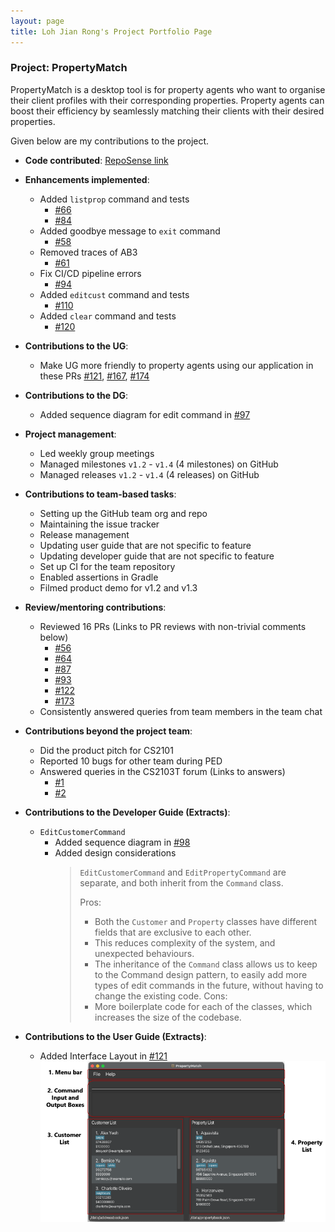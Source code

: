 ```yaml
---
layout: page
title: Loh Jian Rong's Project Portfolio Page
---
```


### Project: PropertyMatch

PropertyMatch is a desktop tool is for property agents who want to organise their client profiles with their corresponding properties. Property agents can boost their efficiency by seamlessly matching their clients with their desired properties.

Given below are my contributions to the project.

* **Code contributed**: [RepoSense link](https://nus-cs2103-ay2324s1.github.io/tp-dashboard/?search=jianrong7&sort=groupTitle&sortWithin=title&timeframe=commit&mergegroup=&groupSelect=groupByRepos&breakdown=true&checkedFileTypes=docs~functional-code~test-code&since=2023-09-22&tabOpen=true&tabType=authorship&tabAuthor=jianrong7&tabRepo=AY2324S1-CS2103T-W11-2%2Ftp%5Bmaster%5D&authorshipIsMergeGroup=false&authorshipFileTypes=docs~functional-code~test-code&authorshipIsBinaryFileTypeChecked=false&authorshipIsIgnoredFilesChecked=false)


* **Enhancements implemented**:
  * Added `listprop` command and tests
    * [#66](https://github.com/AY2324S1-CS2103T-W11-2/tp/pull/66)
    * [#84](https://github.com/AY2324S1-CS2103T-W11-2/tp/pull/84)
  * Added goodbye message to `exit` command
    * [#58](https://github.com/AY2324S1-CS2103T-W11-2/tp/pull/58)
  * Removed traces of AB3
    * [#61](https://github.com/AY2324S1-CS2103T-W11-2/tp/pull/61)
  * Fix CI/CD pipeline errors
    * [#94](https://github.com/AY2324S1-CS2103T-W11-2/tp/pull/94)
  * Added `editcust` command and tests
    * [#110](https://github.com/AY2324S1-CS2103T-W11-2/tp/pull/110)
  * Added `clear` command and tests
    * [#120](https://github.com/AY2324S1-CS2103T-W11-2/tp/pull/120)


* **Contributions to the UG**:
  * Make UG more friendly to property agents using our application in these PRs [#121](https://github.com/AY2324S1-CS2103T-W11-2/tp/pull/121), [#167](https://github.com/AY2324S1-CS2103T-W11-2/tp/pull/167), [#174](https://github.com/AY2324S1-CS2103T-W11-2/tp/pull/174)


* **Contributions to the DG**:
  * Added sequence diagram for edit command in [#97](https://github.com/AY2324S1-CS2103T-W11-2/tp/pull/97)


* **Project management**:
  * Led weekly group meetings
  * Managed milestones `v1.2` - `v1.4` (4 milestones) on GitHub
  * Managed releases `v1.2` - `v1.4` (4 releases) on GitHub


* **Contributions to team-based tasks**:
  * Setting up the GitHub team org and repo
  * Maintaining the issue tracker
  * Release management
  * Updating user guide that are not specific to feature
  * Updating developer guide that are not specific to feature
  * Set up CI for the team repository
  * Enabled assertions in Gradle
  * Filmed product demo for v1.2 and v1.3


* **Review/mentoring contributions**:
  * Reviewed 16 PRs (Links to PR reviews with non-trivial comments below)
    * [#56](https://github.com/AY2324S1-CS2103T-W11-2/tp/pull/56)
    * [#64](https://github.com/AY2324S1-CS2103T-W11-2/tp/pull/64)
    * [#87](https://github.com/AY2324S1-CS2103T-W11-2/tp/pull/87)
    * [#93](https://github.com/AY2324S1-CS2103T-W11-2/tp/pull/93)
    * [#122](https://github.com/AY2324S1-CS2103T-W11-2/tp/pull/122)
    * [#173](https://github.com/AY2324S1-CS2103T-W11-2/tp/pull/173)
  * Consistently answered queries from team members in the team chat


* **Contributions beyond the project team**:
  * Did the product pitch for CS2101
  * Reported 10 bugs for other team during PED
  * Answered queries in the CS2103T forum (Links to answers)
    * [#1](https://github.com/nus-cs2103-AY2324S1/forum/issues/107#issuecomment-1706281857)
    * [#2](https://github.com/nus-cs2103-AY2324S1/forum/issues/92#issuecomment-1704647357)


* **Contributions to the Developer Guide (Extracts)**:
  * `EditCustomerCommand`
    * Added sequence diagram in [#98](https://github.com/AY2324S1-CS2103T-W11-2/tp/pull/98)
    * Added design considerations
      > `EditCustomerCommand` and `EditPropertyCommand` are separate, and both  inherit from the `Command` class.
      >
      > Pros:
      > - Both the `Customer` and `Property` classes have different fields that are exclusive to each other.
      > - This reduces complexity of the system, and unexpected behaviours.
      > - The inheritance of the `Command` class allows us to keep to the Command design pattern, to easily add more types of edit commands in the future, without having to change the existing code.
      > Cons:
      > - More boilerplate code for each of the classes, which increases the size of the codebase.

* **Contributions to the User Guide (Extracts)**:
  * Added Interface Layout in [#121](https://github.com/AY2324S1-CS2103T-W11-2/tp/pull/121)
  ![UserInterface.png](../images/user-guide/UserInterface.png)
